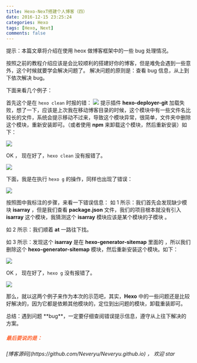 ```yaml
---
title: Hexo-NexT搭建个人博客（四）
date: 2016-12-15 23:25:24
categories: Hexo
tags: [Hexo, Next]
comments: false
---
```

<p id="div-border-left-blue">提示：本篇文章将介绍在使用 heox 做博客框架中的一些 bug 处理情况。</p>

按照之前的教程介绍应该是会比较顺利的搭建好你的博客，但是难免会遇到一些意外，这个时候就要学会解决问题了。
解决问题的原则是：查看 bug 信息，从上到下依次解决 bug。

下面来看几个例子：

<!-- more -->
首先这个是在 `hexo clean` 时报的错：
![](http://i1.piimg.com/567571/08a05e89a756ee75.png)
提示插件 **hexo-deployer-git** 加载失败，想了一下，应该是上次我在移动博客目录的时候，这个模块中有一些文件名比较长的文件，系统会提示移动不过来，导致这个模块异常，很简单，文件夹中删除这个模块，重新安装即可。（或者使用 **npm** 来卸载这个模块，然后重新安装）如下：

![](http://i1.piimg.com/567571/a26efa972092fb9e.png)

OK ， 现在好了，`hexo clean` 没有报错了。

![](http://i1.piimg.com/567571/24a28fcb40d1c95f.png)

下面，我是在执行 `hexo g` 的操作，同样也出现了错误：

![](http://i1.piimg.com/567571/40a2d64a4aba2a04.png)

按照图中我标注的步骤，来看一下错误信息：
如 1 所示：我们首先会发现缺少模块 **isarray** ，但是我们查看 **package.json** 文件，我们的项目根本就没有引入 **isarray** 这个模块，我猜测这个 **isarray** 模块应该是某个模块的子模块 。

如 2 所示：我们顺着 **at** 一路往下找。

如 3 所示：发现这个 **isarray** 是在 **hexo-generator-sitemap** 里面的 ，所以我们删除这个 **hexo-generator-sitemap** 模块，然后重新安装这个模块。如下：

![](http://i1.piimg.com/567571/6a740eb49f5ad0c2.png)

OK ， 现在好了，`hexo g` 没有报错了。

![](http://i1.piimg.com/567571/91abd56ac0617023.png)

那么，就以这两个例子来作为本次的示范吧，其实，**Hexo** 中的一些问题还是比较好解决的，因为它都是依赖其他模块的，定位到出问题的模块，卸载重装即可。

<p id="div-border-top-red">总结：遇到问题 **bug**，一定要仔细查阅错误提示信息，遵守从上往下解决的方案。</p>

<h5 style="color:#f63;"><i>最后要说的是：</i></h5>
<p id="div-border-top-green"><i>[博客源码](https://github.com/Neveryu/Neveryu.github.io) ， 欢迎 star
</i></p>